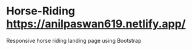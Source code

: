 # Horse-Riding https://anilpaswan619.netlify.app/
Responsive horse riding landing page using Bootstrap
